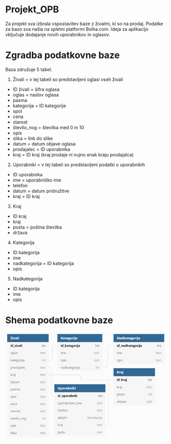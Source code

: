 # Projekt_OPB

Za projekt sva izbrala vspostavitev baze z živalmi, ki so na prodaj. Podatke za bazo sva našla na spletni platformi Bolha.com.
Ideja za aplikacijo vključuje dodajanje novih uporabnikov in oglasov.

# Zgradba podatkovne baze

Baza združuje 5 tabel.

1. Živali = v tej tabeli so predstavljeni oglasi vseh živali

- ID živali = šifra oglasa
- oglas = naslov oglasa
- pasma
- kategorija = ID kategorije
- spol
- cena
- starost
- število_nog = številka med 0 in 10
- opis
- slika = link do slike
- datum = datum objave oglasa
- prodajalec = ID uporabnika
- kraj = ID kraj (kraj prodaje ni nujno enak kraju prodajalca)

2. Uporabniki = v tej tabeli so predstavljeni podatki o uporabnikih

- ID uporabnika
- ime = uporabniško ime
- telefon
- datum = datum pridružitve
- kraj = ID kraj

3. Kraj

- ID kraj
- kraj
- posta = poštna številka
- država

4. Kategorija

- ID kategorija
- ime
- nadkategorija = ID kategorija
- opis

5. Nadkategorija

- ID kategorija
- ime
- opis

# Shema podatkovne baze

![Shema podatkovne baze](/Zgradba_baze/Shema.png)
